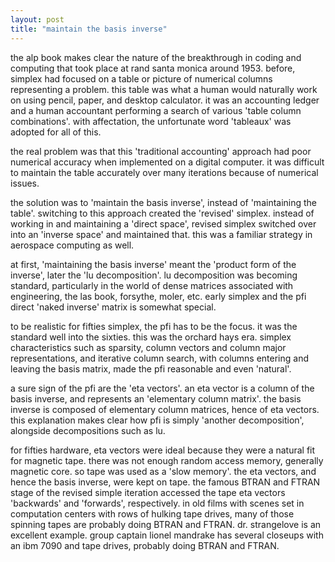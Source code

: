 ```yaml
---
layout: post
title: "maintain the basis inverse"
---
```


the alp book makes clear the nature of the breakthrough in coding and computing that took place at rand santa monica around 1953. before, simplex had focused on a table or picture of numerical columns representing a problem. this table was what a human would naturally work on using pencil, paper, and desktop calculator. it was an accounting ledger and a human accountant performing a search of various 'table column combinations'. with affectation, the unfortunate word 'tableaux' was adopted for all of this.

the real problem was that this 'traditional accounting' approach had poor numerical accuracy when implemented on a digital computer. it was difficult to maintain the table accurately over many iterations because of numerical issues. 

the solution was to 'maintain the basis inverse', instead of 'maintaining the table'. switching to this approach created the 'revised' simplex. instead of working in and maintaining a 'direct space', revised simplex switched over into an 'inverse space' and maintained that. this was a familiar strategy in aerospace computing as well.

at first, 'maintaining the basis inverse' meant the 'product form of the inverse', later the 'lu decomposition'. lu decomposition was becoming standard, particularly in the world of dense matrices associated with engineering, the las book, forsythe, moler, etc. early simplex and the pfi direct 'naked inverse' matrix is somewhat special.

to be realistic for fifties simplex, the pfi has to be the focus. it was the standard well into the sixties. this was the orchard hays era. simplex characteristics such as sparsity, column vectors and column major representations, and iterative column search, with columns entering and leaving the basis matrix, made the pfi reasonable and even 'natural'.

a sure sign of the pfi are the 'eta vectors'. an eta vector is a column of the basis inverse, and represents an 'elementary column matrix'. the basis inverse is composed of elementary column matrices, hence of eta vectors. this explanation makes clear how pfi is simply 'another decomposition', alongside decompositions such as lu.

for fifties hardware, eta vectors were ideal because they were a natural fit for magnetic tape. there was not enough random access memory, generally magnetic core. so tape was used as a 'slow memory'. the eta vectors, and hence the basis inverse, were kept on tape. the famous BTRAN and FTRAN stage of the revised simple iteration accessed the tape eta vectors 'backwards' and 'forwards', respectively. in old films with scenes set in computation centers with rows of hulking tape drives, many of those spinning tapes are probably doing BTRAN and FTRAN. dr. strangelove is an excellent example. group captain lionel mandrake has several closeups with an ibm 7090 and tape drives, probably doing BTRAN and FTRAN.
